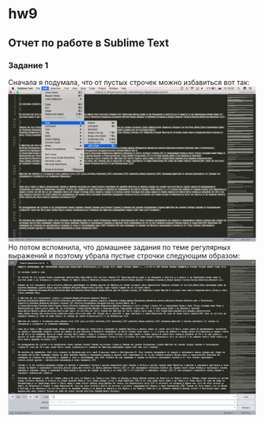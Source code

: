 # hw9
## Отчет по работе в Sublime Text
### Задание 1
Сначала я подумала, что от пустых строчек можно избавиться вот так: 
![](https://github.com/yapaeonia/hw9/blob/master/Снимок%20экрана%202018-06-01%20в%2016.25.15.png)
Но потом вспомнила, что домашнее задания по теме регулярных выражений и поэтому убрала пустые строчки следующим образом: 
![](https://github.com/yapaeonia/hw9/blob/master/nnn.png)
